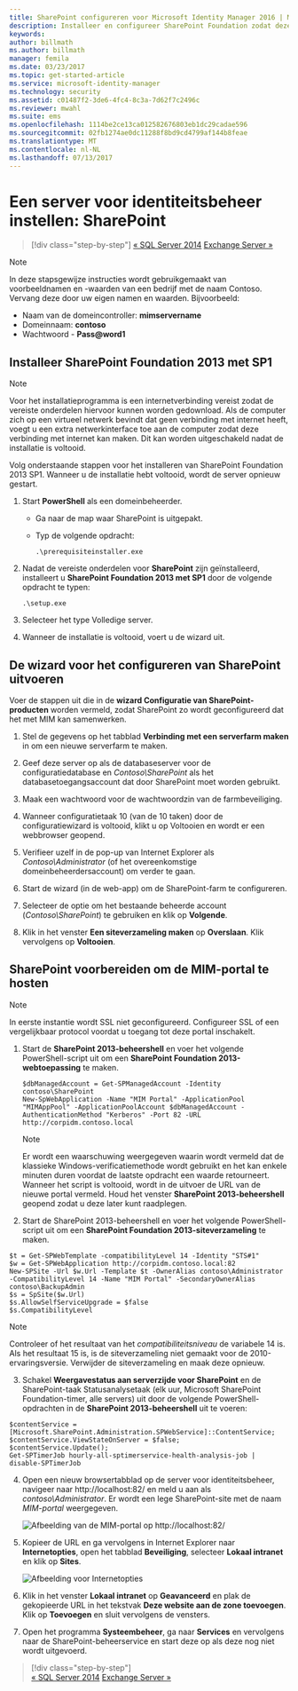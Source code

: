 ```yaml
---
title: SharePoint configureren voor Microsoft Identity Manager 2016 | Microsoft Docs
description: Installeer en configureer SharePoint Foundation zodat deze de MIM-portalpagina kan hosten.
keywords: 
author: billmath
ms.author: billmath
manager: femila
ms.date: 03/23/2017
ms.topic: get-started-article
ms.service: microsoft-identity-manager
ms.technology: security
ms.assetid: c01487f2-3de6-4fc4-8c3a-7d62f7c2496c
ms.reviewer: mwahl
ms.suite: ems
ms.openlocfilehash: 1114be2ce13ca012582676803eb1dc29cadae596
ms.sourcegitcommit: 02fb1274ae0dc11288f8bd9cd4799af144b8feae
ms.translationtype: MT
ms.contentlocale: nl-NL
ms.lasthandoff: 07/13/2017
---
```

# Een server voor identiteitsbeheer instellen: SharePoint
<a id="set-up-an-identity-management-server-sharepoint" class="xliff"></a>

>[!div class="step-by-step"]
[« SQL Server 2014](prepare-server-sql2014.md)
[Exchange Server »](prepare-server-exchange.md)

> [!NOTE]
> In deze stapsgewijze instructies wordt gebruikgemaakt van voorbeeldnamen en -waarden van een bedrijf met de naam Contoso. Vervang deze door uw eigen namen en waarden. Bijvoorbeeld:
> - Naam van de domeincontroller: **mimservername**
> - Domeinnaam: **contoso**
> - Wachtwoord - **Pass@word1**


## Installeer **SharePoint Foundation 2013 met SP1**
<a id="install-sharepoint-foundation-2013-with-sp1" class="xliff"></a>

> [!NOTE]
> Voor het installatieprogramma is een internetverbinding vereist zodat de vereiste onderdelen hiervoor kunnen worden gedownload. Als de computer zich op een virtueel netwerk bevindt dat geen verbinding met internet heeft, voegt u een extra netwerkinterface toe aan de computer zodat deze verbinding met internet kan maken. Dit kan worden uitgeschakeld nadat de installatie is voltooid.

Volg onderstaande stappen voor het installeren van SharePoint Foundation 2013 SP1. Wanneer u de installatie hebt voltooid, wordt de server opnieuw gestart.

1.  Start **PowerShell** als een domeinbeheerder.

    -   Ga naar de map waar SharePoint is uitgepakt.

    -   Typ de volgende opdracht:

        ```
        .\prerequisiteinstaller.exe
        ```

2.  Nadat de vereiste onderdelen voor **SharePoint** zijn geïnstalleerd, installeert u **SharePoint Foundation 2013 met SP1** door de volgende opdracht te typen:

    ```
    .\setup.exe
    ```

3.  Selecteer het type Volledige server.

4.  Wanneer de installatie is voltooid, voert u de wizard uit.

## De wizard voor het configureren van SharePoint uitvoeren
<a id="run-the-wizard-to-configure-sharepoint" class="xliff"></a>

Voer de stappen uit die in de **wizard Configuratie van SharePoint-producten** worden vermeld, zodat SharePoint zo wordt geconfigureerd dat het met MIM kan samenwerken.

1. Stel de gegevens op het tabblad **Verbinding met een serverfarm maken** in om een nieuwe serverfarm te maken.

2. Geef deze server op als de databaseserver voor de configuratiedatabase en *Contoso\SharePoint* als het databasetoegangsaccount dat door SharePoint moet worden gebruikt.

3. Maak een wachtwoord voor de wachtwoordzin van de farmbeveiliging.

4. Wanneer configuratietaak 10 (van de 10 taken) door de configuratiewizard is voltooid, klikt u op Voltooien en wordt er een webbrowser geopend.

5. Verifieer uzelf in de pop-up van Internet Explorer als *Contoso\Administrator* (of het overeenkomstige domeinbeheerdersaccount) om verder te gaan.

6. Start de wizard (in de web-app) om de SharePoint-farm te configureren.

7. Selecteer de optie om het bestaande beheerde account (*Contoso\SharePoint*) te gebruiken en klik op **Volgende**.

8. Klik in het venster **Een siteverzameling maken** op **Overslaan**.  Klik vervolgens op **Voltooien**.

## SharePoint voorbereiden om de MIM-portal te hosten
<a id="prepare-sharepoint-to-host-the-mim-portal" class="xliff"></a>

> [!NOTE]
> In eerste instantie wordt SSL niet geconfigureerd. Configureer SSL of een vergelijkbaar protocol voordat u toegang tot deze portal inschakelt.

1. Start de **SharePoint 2013-beheershell** en voer het volgende PowerShell-script uit om een **SharePoint Foundation 2013-webtoepassing** te maken.

    ```
    $dbManagedAccount = Get-SPManagedAccount -Identity contoso\SharePoint
    New-SpWebApplication -Name "MIM Portal" -ApplicationPool "MIMAppPool" -ApplicationPoolAccount $dbManagedAccount -AuthenticationMethod "Kerberos" -Port 82 -URL http://corpidm.contoso.local
    ```

    > [!NOTE]
    > Er wordt een waarschuwing weergegeven waarin wordt vermeld dat de klassieke Windows-verificatiemethode wordt gebruikt en het kan enkele minuten duren voordat de laatste opdracht een waarde retourneert. Wanneer het script is voltooid, wordt in de uitvoer de URL van de nieuwe portal vermeld. Houd het venster **SharePoint 2013-beheershell** geopend zodat u deze later kunt raadplegen.

2. Start de SharePoint 2013-beheershell en voer het volgende PowerShell-script uit om een **SharePoint Foundation 2013-siteverzameling** te maken.

  ```
  $t = Get-SPWebTemplate -compatibilityLevel 14 -Identity "STS#1"
  $w = Get-SPWebApplication http://corpidm.contoso.local:82
  New-SPSite -Url $w.Url -Template $t -OwnerAlias contoso\Administrator
  -CompatibilityLevel 14 -Name "MIM Portal" -SecondaryOwnerAlias contoso\BackupAdmin
  $s = SpSite($w.Url)
  $s.AllowSelfServiceUpgrade = $false
  $s.CompatibilityLevel
  ```

  > [!NOTE]
  > Controleer of het resultaat van het *compatibiliteitsniveau* de variabele 14 is. Als het resultaat 15 is, is de siteverzameling niet gemaakt voor de 2010-ervaringsversie. Verwijder de siteverzameling en maak deze opnieuw.

3. Schakel **Weergavestatus aan serverzijde voor SharePoint** en de SharePoint-taak Statusanalysetaak (elk uur, Microsoft SharePoint Foundation-timer, alle servers) uit door de volgende PowerShell-opdrachten in de **SharePoint 2013-beheershell** uit te voeren:

  ```
  $contentService = [Microsoft.SharePoint.Administration.SPWebService]::ContentService;
  $contentService.ViewStateOnServer = $false;
  $contentService.Update();
  Get-SPTimerJob hourly-all-sptimerservice-health-analysis-job | disable-SPTimerJob
  ```

4. Open een nieuw browsertabblad op de server voor identiteitsbeheer, navigeer naar http://localhost:82/ en meld u aan als *contoso\Administrator*.  Er wordt een lege SharePoint-site met de naam *MIM-portal* weergegeven.

    ![Afbeelding van de MIM-portal op http://localhost:82/](media/MIM-DeploySP1.png)

5. Kopieer de URL en ga vervolgens in Internet Explorer naar **Internetopties**, open het tabblad **Beveiliging**, selecteer **Lokaal intranet** en klik op **Sites**.

    ![Afbeelding voor Internetopties](media/MIM-DeploySP2.png)

6. Klik in het venster **Lokaal intranet** op **Geavanceerd** en plak de gekopieerde URL in het tekstvak **Deze website aan de zone toevoegen**. Klik op **Toevoegen** en sluit vervolgens de vensters.

7. Open het programma **Systeembeheer**, ga naar **Services** en vervolgens naar de SharePoint-beheerservice en start deze op als deze nog niet wordt uitgevoerd.

>[!div class="step-by-step"]  
[« SQL Server 2014](prepare-server-sql2014.md)
[Exchange Server »](prepare-server-exchange.md)
